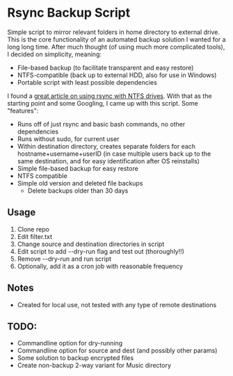 # Rsync Backup Script

Simple script to mirror relevant folders in home directory to external drive. This is the core functionality of an automated backup solution I wanted for a long long time. After much thought (of using much more complicated tools), I decided on simplicity, meaning:

- File-based backup (to facilitate transparent and easy restore)
- NTFS-compatible (back up to external HDD, also for use in Windows)
- Portable script with least possible dependencies

I found a [great article on using rsync with NTFS drives](https://ubuntuforums.org/showthread.php?t=820425). With that as the starting point and some Googling, I came up with this script. Some "features":

- Runs off of just rsync and basic bash commands, no other dependencies
- Runs without sudo, for current user
- Within destination directory, creates separate folders for each hostname+username+userID (in case multiple users back up to the same destination, and for easy identification after OS reinstalls)
- Simple file-based backup for easy restore
- NTFS compatible
- Simple old version and deleted file backups
  - Delete backups older than 30 days

## Usage

1. Clone repo
2. Edit filter.txt
3. Change source and destination directories in script
4. Edit script to add --dry-run flag and test out (thoroughly!!)
5. Remove --dry-run and run script
6. Optionally, add it as a cron job with reasonable frequency

## Notes

- Created for local use, not tested with any type of remote destinations

## TODO:

- Commandline option for dry-running
- Commandline option for source and dest (and possibly other params)
- Some solution to backup encrypted files
- Create non-backup 2-way variant for Music directory
